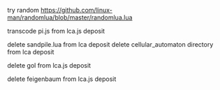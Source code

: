 try random https://github.com/linux-man/randomlua/blob/master/randomlua.lua

transcode pi.js from lca.js deposit

delete sandpile.lua from lca deposit
delete cellular_automaton directory from lca deposit

delete gol from lca.js deposit

delete feigenbaum from lca.js deposit
